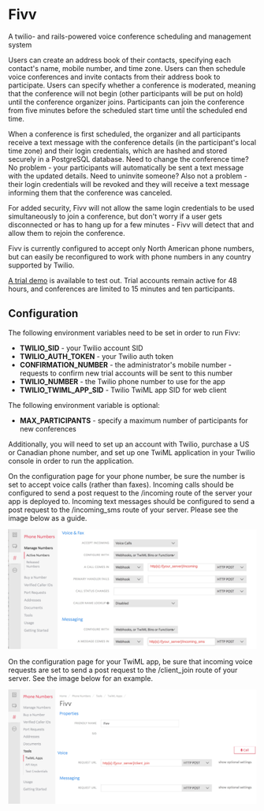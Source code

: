 # Fivv
A twilio- and rails-powered voice conference scheduling and management system

Users can create an address book of their contacts, specifying each contact's name, mobile number, and time zone. Users can then schedule voice conferences and invite contacts from their address book to participate. Users can specify whether a conference is moderated, meaning that the conference will not begin (other participants will be put on hold) until the conference organizer joins. Participants can join the conference from five minutes before the scheduled start time until the scheduled end time.

When a conference is first scheduled, the organizer and all participants receive a text message with the conference details (in the participant's local time zone) and their login credentials, which are hashed and stored securely in a PostgreSQL database. Need to change the conference time? No problem - your participants will automatically be sent a text message with the updated details. Need to uninvite someone? Also not a problem - their login credentials will be revoked and they will receive a text message informing them that the conference was canceled.

For added security, Fivv will not allow the same login credentials to be used simultaneously to join a conference, but don't worry if a user gets disconnected or has to hang up for a few minutes - Fivv will detect that and allow them to rejoin the conference.

Fivv is currently configured to accept only North American phone numbers, but can easily be reconfigured to work with phone numbers in any country supported by Twilio.

[A trial demo](http://fivv.samhopkins.tech/) is available to test out. Trial accounts remain active for 48 hours, and conferences are limited to 15 minutes and ten participants.

## Configuration
The following environment variables need to be set in order to run Fivv:
  * **TWILIO_SID** - your Twilio account SID
  * **TWILIO_AUTH_TOKEN** - your Twilio auth token
  * **CONFIRMATION_NUMBER** - the administrator's mobile number - requests to confirm new trial accounts will be sent to this number
  * **TWILIO_NUMBER** - the Twilio phone number to use for the app
  * **TWILIO_TWIML_APP_SID** - Twilio TwiML app SID for web client
  
The following environment variable is optional:
  * **MAX_PARTICIPANTS** - specify a maximum number of participants for new conferences

Additionally, you will need to set up an account with Twilio, purchase a US or Canadian phone number, and set up one TwiML application in your Twilio console in order to run the application.

On the configuration page for your phone number, be sure the number is set to accept voice calls (rather than faxes). Incoming calls should be configured to send a post request to the /incoming route of the server your app is deployed to. Incoming text messages should be configured to send a post request to the /incoming_sms route of your server. Please see the image below as a guide.

![Twilio phone number configuration example](readme_assets/twilio_setup1.jpg)

On the configuration page for your TwiML app, be sure that incoming voice requests are set to send a post request to the /client_join route of your server. See the image below for an example.

![Twilio TwiML app configuration example](readme_assets/twilio_setup2.jpg)
  

